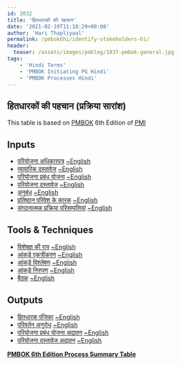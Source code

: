 ```yaml
---
id: 2032   
title: 'हितधारकों की पहचान'
date: '2021-02-19T11:18:29+00:00'
author: 'Hari Thapliyaal'
permalink: /pmbok6hi/identify-stakeholders-hi/
header:
  teaser: /assets/images/pmblog/1037-pmbok-general.jpg
tags:
    - 'Hindi Terms'
    - 'PMBOK Initiating PG Hindi'
    - 'PMBOK Processes Hindi'
---
```


## हितधारकों की पहचान (प्रक्रिया सारांश)

This table is based on [PMBOK](https://www.pmi.org/pmbok-guide-standards) 6th Edition of [PMI](https://www.pmi.org/)

## Inputs

- [परियोजना अधिकारपत्र](/pmbok6hi/project-charter-hi) [~English](/pmbok6/Project-Charter)
- [व्यापारिक दस्तावेज](/pmbok6hi/business-documents-hi) [~English](/pmbok6/Business-Documents)
- [परियोजना प्रबंध योजना](/pmbok6hi/project-management-plan-hi) [~English](/pmbok6/Project-Management-Plan)
- [परियोजना दस्तावेज](/pmbok6hi/project-documents-hi) [~English](/pmbok6/Project-Documents)
- [अनुबंध](/pmbok6hi/agreements-hi) [~English](/pmbok6/Agreements)
- [प्रतिष्ठान परिवेश के कारक](/pmbok6hi/enterprise-environmental-factors-hi) [~English](/pmbok6/Enterprise-Environmental-Factors)
- [संगठनात्मक प्रक्रिया परिसम्पत्तियां](/pmbok6hi/organizational-process-assets-hi) [~English](/pmbok6/Organizational-Process-Assets)

## Tools &amp; Techniques

- [विशेषज्ञ की राय](/pmbok6hi/expert-judgement-hi) [~English](/pmbok6/Expert-Judgement)
- [आंकड़े एकत्रीकरण](/pmbok6hi/data-gathering-hi) [~English](/pmbok6/Data-Gathering)
- [आंकड़े विश्लेषण](/pmbok6hi/data-analysis-hi) [~English](/pmbok6/Data-Analysis)
- [आंकड़े निरुपण](/pmbok6hi/data-representation-hi) [~English](/pmbok6/Data-Representation)
- [बैठक](/pmbok6hi/meetings-hi) [~English](/pmbok6/Meetings)

## Outputs

- [हितधारक पंजिका](/pmbok6hi/stakeholder-register-hi) [~English](/pmbok6/Stakeholder-Register)
- [परिवर्तन अनुरोध](/pmbok6hi/change-requests-hi) [~English](/pmbok6/Change-Requests)
- [परियोजना प्रबंध योजना अद्यतन](/pmbok6hi/project-management-plan-updates-hi) [~English](/pmbok6/Project-Management-Plan-Updates)
- [परियोजना दस्तावेज अद्यतन](/pmbok6hi/project-documents-updates-hi) [~English](/pmbok6/Project-Documents-Updates)

**[PMBOK 6th Edition Process Summary Table](process-groups-and-processes-in-pmbok6/)**